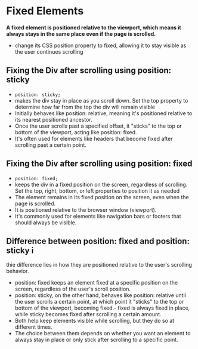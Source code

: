 # Fixed Elements
**A fixed element is positioned relative to the viewport, which means it always stays in the same place even if the page is scrolled.**

- change its CSS position property to fixed, allowing it to stay visible as the user continues scrolling

## Fixing the Div after scrolling using position: sticky
- `position: sticky;`
- makes the div stay in place as you scroll down. Set the top property to determine how far from the top the div will remain visible
- Initially behaves like position: relative, meaning it's positioned relative to its nearest positioned ancestor. 
- Once the user scrolls past a specified offset, it "sticks" to the top or bottom of the viewport, acting like position: fixed. 
- It's often used for elements like headers that become fixed after scrolling past a certain point. 

## Fixing the Div after scrolling using position: fixed
- `position: fixed;`
- keeps the div in a fixed position on the screen, regardless of scrolling. Set the top, right, bottom, or left properties to position it as needed
- The element remains in its fixed position on the screen, even when the page is scrolled. 
- It is positioned relative to the browser window (viewport). 
- It's commonly used for elements like navigation bars or footers that should always be visible. 

## Difference between position: fixed and position: sticky i
thie difference lies in how they are positioned relative to the user's scrolling behavior. 
- position: fixed keeps an element fixed at a specific position on the screen, regardless of the user's scroll position. 
- position: sticky, on the other hand, behaves like position: relative until the user scrolls a certain point, at which point it "sticks" to the top or bottom of the viewport, becoming fixed.- fixed is always fixed in place, while sticky becomes fixed after scrolling a certain amount. 
- Both help keep elements visible while scrolling, but they do so at different times. 
- The choice between them depends on whether you want an element to always stay in place or only stick after scrolling to a specific point. 